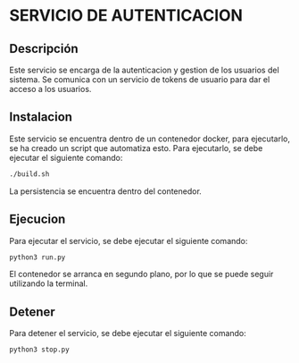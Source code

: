 # SERVICIO DE AUTENTICACION

## Descripción
Este servicio se encarga de la autenticacion y gestion de los usuarios del sistema. Se comunica con un servicio de tokens de usuario para dar el acceso a los usuarios.

## Instalacion
Este servicio se encuentra dentro de un contenedor docker, para ejecutarlo, se ha creado un script que automatiza esto. Para ejecutarlo, se debe ejecutar el siguiente comando:
```bash
./build.sh
```

La persistencia se encuentra dentro del contenedor.

## Ejecucion
Para ejecutar el servicio, se debe ejecutar el siguiente comando:
```bash
python3 run.py
```

El contenedor se arranca en segundo plano, por lo que se puede seguir utilizando la terminal.

## Detener
Para detener el servicio, se debe ejecutar el siguiente comando:
```bash
python3 stop.py
```